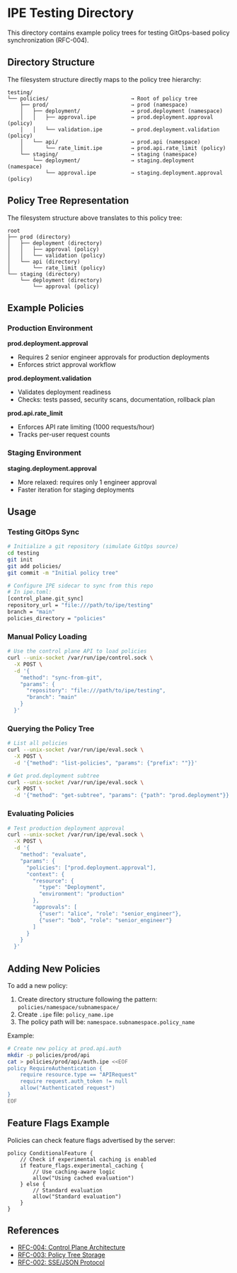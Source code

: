 # IPE Testing Directory

This directory contains example policy trees for testing GitOps-based policy synchronization (RFC-004).

## Directory Structure

The filesystem structure directly maps to the policy tree hierarchy:

```
testing/
└── policies/                          → Root of policy tree
    ├── prod/                          → prod (namespace)
    │   ├── deployment/                → prod.deployment (namespace)
    │   │   ├── approval.ipe           → prod.deployment.approval (policy)
    │   │   └── validation.ipe         → prod.deployment.validation (policy)
    │   └── api/                       → prod.api (namespace)
    │       └── rate_limit.ipe         → prod.api.rate_limit (policy)
    └── staging/                       → staging (namespace)
        └── deployment/                → staging.deployment (namespace)
            └── approval.ipe           → staging.deployment.approval (policy)
```

## Policy Tree Representation

The filesystem structure above translates to this policy tree:

```
root
├── prod (directory)
│   ├── deployment (directory)
│   │   ├── approval (policy)
│   │   └── validation (policy)
│   └── api (directory)
│       └── rate_limit (policy)
└── staging (directory)
    └── deployment (directory)
        └── approval (policy)
```

## Example Policies

### Production Environment

**prod.deployment.approval**
- Requires 2 senior engineer approvals for production deployments
- Enforces strict approval workflow

**prod.deployment.validation**
- Validates deployment readiness
- Checks: tests passed, security scans, documentation, rollback plan

**prod.api.rate_limit**
- Enforces API rate limiting (1000 requests/hour)
- Tracks per-user request counts

### Staging Environment

**staging.deployment.approval**
- More relaxed: requires only 1 engineer approval
- Faster iteration for staging deployments

## Usage

### Testing GitOps Sync

```bash
# Initialize a git repository (simulate GitOps source)
cd testing
git init
git add policies/
git commit -m "Initial policy tree"

# Configure IPE sidecar to sync from this repo
# In ipe.toml:
[control_plane.git_sync]
repository_url = "file:///path/to/ipe/testing"
branch = "main"
policies_directory = "policies"
```

### Manual Policy Loading

```bash
# Use the control plane API to load policies
curl --unix-socket /var/run/ipe/control.sock \
  -X POST \
  -d '{
    "method": "sync-from-git",
    "params": {
      "repository": "file:///path/to/ipe/testing",
      "branch": "main"
    }
  }'
```

### Querying the Policy Tree

```bash
# List all policies
curl --unix-socket /var/run/ipe/eval.sock \
  -X POST \
  -d '{"method": "list-policies", "params": {"prefix": ""}}'

# Get prod.deployment subtree
curl --unix-socket /var/run/ipe/eval.sock \
  -X POST \
  -d '{"method": "get-subtree", "params": {"path": "prod.deployment"}}'
```

### Evaluating Policies

```bash
# Test production deployment approval
curl --unix-socket /var/run/ipe/eval.sock \
  -X POST \
  -d '{
    "method": "evaluate",
    "params": {
      "policies": ["prod.deployment.approval"],
      "context": {
        "resource": {
          "type": "Deployment",
          "environment": "production"
        },
        "approvals": [
          {"user": "alice", "role": "senior_engineer"},
          {"user": "bob", "role": "senior_engineer"}
        ]
      }
    }
  }'
```

## Adding New Policies

To add a new policy:

1. Create directory structure following the pattern: `policies/namespace/subnamespace/`
2. Create `.ipe` file: `policy_name.ipe`
3. The policy path will be: `namespace.subnamespace.policy_name`

Example:
```bash
# Create new policy at prod.api.auth
mkdir -p policies/prod/api
cat > policies/prod/api/auth.ipe <<EOF
policy RequireAuthentication {
    require resource.type == "APIRequest"
    require request.auth_token != null
    allow("Authenticated request")
}
EOF
```

## Feature Flags Example

Policies can check feature flags advertised by the server:

```ipe
policy ConditionalFeature {
    // Check if experimental caching is enabled
    if feature_flags.experimental_caching {
        // Use caching-aware logic
        allow("Using cached evaluation")
    } else {
        // Standard evaluation
        allow("Standard evaluation")
    }
}
```

## References

- [RFC-004: Control Plane Architecture](../rfcs/004-control-plane.md)
- [RFC-003: Policy Tree Storage](../rfcs/003-policy-tree-storage.md)
- [RFC-002: SSE/JSON Protocol](../rfcs/002-sse-json-protocol.md)
